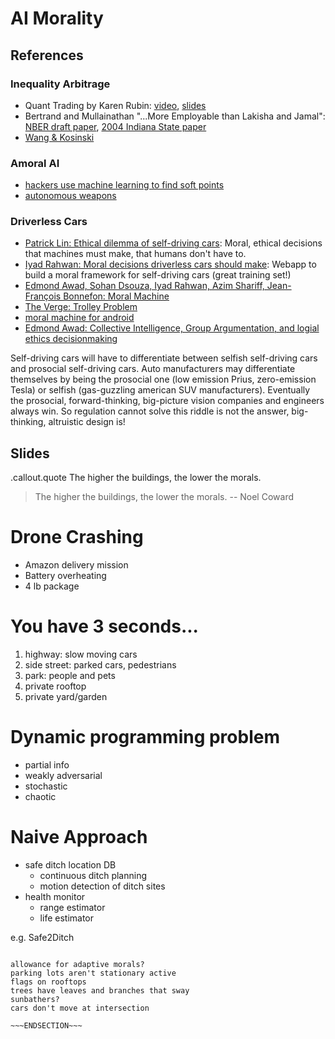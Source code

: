 # AI Morality

## References

### Inequality Arbitrage

- Quant Trading by Karen Rubin: [video](http://pyvideo.org/pycon-us-2016/karen-rubin-building-a-quantitative-trading-strategy-to-beat-the-sp500-pycon-2016.html), [slides](https://speakerdeck.com/pycon2016/karen-rubin-building-a-quantitative-trading-strategy-to-beat-the-s-and-p500)
- Bertrand and Mullainathan "...More Employable than Lakisha and Jamal": [NBER draft paper](http://www.nber.org/papers/w9873), [2004 Indiana State paper](http://www2.econ.iastate.edu/classes/econ321/Orazem/bertrand_emily.pdf)
- [Wang & Kosinski](https://osf.io/fk3xr/download)

### Amoral AI

- [hackers use machine learning to find soft points](http://gizmodo.com/hackers-have-already-started-to-weaponize-artificial-in-1797688425)
- [autonomous weapons](https://futureoflife.org/open-letter-autonomous-weapons/)

### Driverless Cars

- [Patrick Lin: Ethical dilemma of self-driving cars](https://www.youtube.com/watch?v=ixIoDYVfKA0): Moral, ethical decisions that machines must make, that humans don't have to.
- [Iyad Rahwan: Moral decisions driverless cars should make](https://www.ted.com/talks/iyad_rahwan_what_moral_decisions_should_driverless_cars_make): Webapp to build a moral framework for self-driving cars (great training set!) 
- [Edmond Awad, Sohan Dsouza, Iyad Rahwan, Azim Shariff, Jean-François Bonnefon: Moral Machine](https://www.media.mit.edu/research/groups/10005/moral-machine)
- [The Verge: Trolley Problem](https://www.theverge.com/2016/6/23/12010476/social-dilemma-autonomous-vehicles-car-moral-machine-trolley-problem)
- [moral machine for android](http://androidforfree1.download/games/who-would-you-kill-moral-machine)
- [Edmond Awad: Collective Intelligence, Group Argumentation, and logial ethics decisionmaking](http://web.media.mit.edu/~awad/)

Self-driving cars will have to differentiate between selfish self-driving cars and prosocial self-driving cars.
Auto manufacturers may differentiate themselves by being the prosocial one (low emission Prius, zero-emission Tesla) or selfish (gas-guzzling american SUV manufacturers).
Eventually the prosocial, forward-thinking, big-picture vision companies and engineers always win.
So regulation cannot solve this riddle is not the answer, big-thinking, altruistic design is!

## Slides

<!SLIDE>

.callout.quote The higher the buildings, the lower the morals. 

> The higher the buildings,
> the lower the morals. 
> -- Noel Coward

<!SLIDE bullets incremental transition=fade>

# Drone Crashing

* Amazon delivery mission
* Battery overheating
* 4 lb package

<!SLIDE transition=fade>

# You have 3 seconds... 

1. highway: slow moving cars
2. side street: parked cars, pedestrians
3. park: people and pets
4. private rooftop
5. private yard/garden

<!SLIDE transition=fade>

# Dynamic programming problem

- partial info
- weakly adversarial
- stochastic
- chaotic


<!SLIDE transition=fade>

# Naive Approach

- safe ditch location DB
  - continuous ditch planning
  - motion detection of ditch sites
- health monitor
  - range estimator
  - life estimator

e.g. Safe2Ditch

~~~SECTION:notes~~~

allowance for adaptive morals?
parking lots aren't stationary active 
flags on rooftops
trees have leaves and branches that sway
sunbathers?
cars don't move at intersection

~~~ENDSECTION~~~
